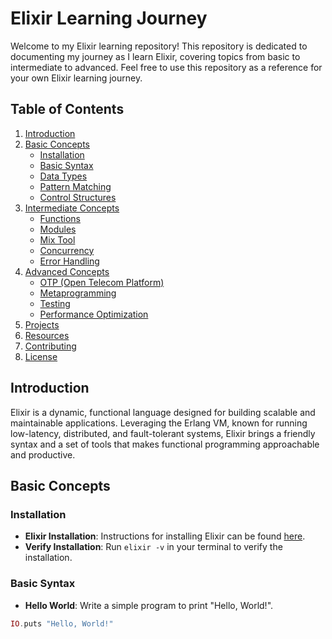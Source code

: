 # Elixir Learning Journey

Welcome to my Elixir learning repository! This repository is dedicated to documenting my journey as I learn Elixir, covering topics from basic to intermediate to advanced. Feel free to use this repository as a reference for your own Elixir learning journey.

## Table of Contents
1. [Introduction](#introduction)
2. [Basic Concepts](#basic-concepts)
    - [Installation](#installation)
    - [Basic Syntax](#basic-syntax)
    - [Data Types](#data-types)
    - [Pattern Matching](#pattern-matching)
    - [Control Structures](#control-structures)
3. [Intermediate Concepts](#intermediate-concepts)
    - [Functions](#functions)
    - [Modules](#modules)
    - [Mix Tool](#mix-tool)
    - [Concurrency](#concurrency)
    - [Error Handling](#error-handling)
4. [Advanced Concepts](#advanced-concepts)
    - [OTP (Open Telecom Platform)](#otp-open-telecom-platform)
    - [Metaprogramming](#metaprogramming)
    - [Testing](#testing)
    - [Performance Optimization](#performance-optimization)
5. [Projects](#projects)
6. [Resources](#resources)
7. [Contributing](#contributing)
8. [License](#license)

## Introduction
Elixir is a dynamic, functional language designed for building scalable and maintainable applications. Leveraging the Erlang VM, known for running low-latency, distributed, and fault-tolerant systems, Elixir brings a friendly syntax and a set of tools that makes functional programming approachable and productive.

## Basic Concepts

### Installation
- **Elixir Installation**: Instructions for installing Elixir can be found [here](https://elixir-lang.org/install.html).
- **Verify Installation**: Run `elixir -v` in your terminal to verify the installation.

### Basic Syntax
- **Hello World**: Write a simple program to print "Hello, World!".
```elixir
IO.puts "Hello, World!"
